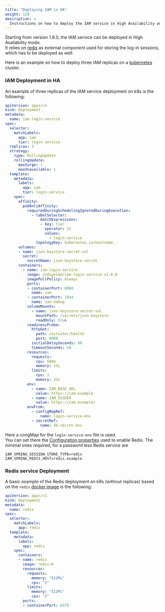 ```yaml
---
title: "Deploying IAM in HA"
weight: 120
description: >
  Instructions on how to deploy the IAM service in High Availability on k8s
---
```


Starting from version 1.8.0, the IAM service can be deployed in High Availability mode.  
It relies on [redis] as external component used for storing the
log-in sessions, which has to be deployed as well.

Here is an example on how to deploy three IAM replicas on a [kubernetes] cluster.

### IAM Deployment in HA

An example of three replicas of the IAM service deployment on k8s is the following:

```yaml
apiVersion: apps/v1
kind: Deployment
metadata:
  name: iam-login-service
spec:
  selector:
    matchLabels:
      app: iam
      tier: login-service
  replicas: 3
  strategy:
    type: RollingUpdate
    rollingUpdate:
      maxSurge: 1
      maxUnavailable: 1
  template:
    metadata:
      labels:
        app: iam
        tier: login-service
    spec:
      affinity:
        podAntiAffinity:
          requiredDuringSchedulingIgnoredDuringExecution:
            - labelSelector:
                matchExpressions: 
                - key: tier
                  operator: In
                  values:
                    - login-service
              topologyKey: kubernetes.io/hostname
      volumes:
      - name: json-keystore-secret-vol
        secret:
          secretName: json-keystore-secret
      containers:
        - name: iam-login-service
          image: indigoiam/iam-login-service:v1.8.0
          imagePullPolicy: Always
          ports:
          - containerPort: 8080
            name: iam
          - containerPort: 1044
            name: iam-debug
          volumeMounts:
            - name: json-keystore-secret-vol
              mountPath: /secrets/json-keystore
              readOnly: true
          readinessProbe:
            httpGet:
              path: /actuator/health
              port: 8080
            initialDelaySeconds: 90
            timeoutSeconds: 10
          resources:
            requests:
              cpu: 500m
              memory: 1Gi
            limits:
              cpu: 1
              memory: 2Gi
          env:
            - name: IAM_BASE_URL
              value: https://iam.example
            - name: IAM_ISSUER
              value: https://iam.example/
          envFrom:
            - configMapRef:
                name: login-service-env
            - secretRef:
                name: db-secret-env
```

Here a congMap for the `login-service-env` file is used.  
You can set there the [Configuration properties](../../../reference/configuration/#redis-configuration)
used to enable Redis. The minimal ones required, for a password less Redis service are

```
IAM_SPRING_SESSION_STORE_TYPE=redis
IAM_SPRING_REDIS_HOST=redis.example
```

### Redis service Deployment

A basic example of the Redis deployment on k8s (without replicas)
based on the `redis` [docker image](https://hub.docker.com/_/redis) is the following:

```yaml
apiVersion: apps/v1
kind: Deployment
metadata:
  name: redis
spec:
  selector:
    matchLabels:
      app: redis
  template:
    metadata:
      labels:
        app: redis
    spec:
      containers:
      - name: redis
        image: redis:6
        resources:
          requests:
            memory: "512Mi"
            cpu: "2"
          limits:
            memory: "512Mi"
            cpu: "2"
        ports:
        - containerPort: 6379
```

[redis]: https://redis.io/
[kubernetes]: https://kubernetes.io/
